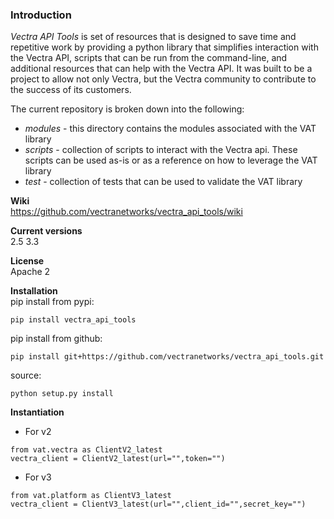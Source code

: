 ### Introduction
_Vectra API Tools_ is set of resources that is designed to save time and repetitive work by providing a python library that simplifies interaction with the Vectra API, scripts that can be run from the command-line, and additional resources that can help with the Vectra API. It was built to be a project to allow not only Vectra, but the Vectra community to contribute to the success of its customers.

The current repository is broken down into the following:
* _modules_ - this directory contains the modules associated with the VAT library
* _scripts_ - collection of scripts to interact with the Vectra api. These scripts can be used as-is or as a reference on how to leverage the VAT library
* _test_ - collection of tests that can be used to validate the VAT library

**Wiki**  
https://github.com/vectranetworks/vectra_api_tools/wiki

**Current versions**  
2.5
3.3

**License**  
Apache 2

**Installation**  
pip install from pypi:  
```
pip install vectra_api_tools
```
pip install from github:
```
pip install git+https://github.com/vectranetworks/vectra_api_tools.git
```
source:
```
python setup.py install
```

**Instantiation**
* For v2
```
from vat.vectra as ClientV2_latest
vectra_client = ClientV2_latest(url="",token="")
```
* For v3
```
from vat.platform as ClientV3_latest
vectra_client = ClientV3_latest(url="",client_id="",secret_key="")
```
